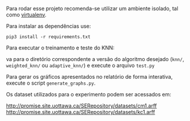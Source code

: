 Para rodar esse projeto recomenda-se utilizar um ambiente isolado, tal como [virtualenv](https://realpython.com/python-virtual-environments-a-primer/#using-virtual-environments). 


Para instalar as dependências use:

`pip3 install -r requirements.txt` 

Para executar o treinamento e teste do KNN:

va para o diretório correspondente a versão do algoritmo desejado (`knn/`, `weighted_knn/` ou `adaptive_knn/`) e execute o arquivo `test.py`


Para gerar os gráficos apresentados no relatório de forma interativa, execute o script `generate_graphs.py`. 



Os dataset utilizados para o experimento podem ser acessados em:

http://promise.site.uottawa.ca/SERepository/datasets/cm1.arff
http://promise.site.uottawa.ca/SERepository/datasets/kc1.arff